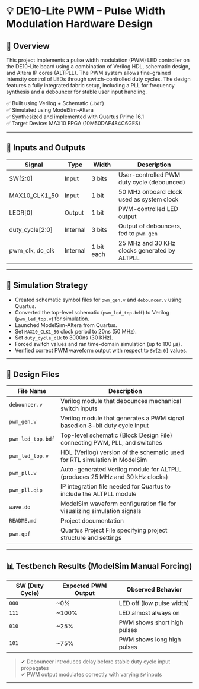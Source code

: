 # 💡 DE10-Lite PWM – Pulse Width Modulation Hardware Design

## 📌 Overview

This project implements a pulse width modulation (PWM) LED controller on the DE10-Lite board using a combination of Verilog HDL, schematic design, and Altera IP cores (ALTPLL). The PWM system allows fine-grained intensity control of LEDs through switch-controlled duty cycles. The design features a fully integrated fabric setup, including a PLL for frequency synthesis and a debouncer for stable user input handling.

✅ Built using Verilog + Schematic (`.bdf`)  
✅ Simulated using ModelSim-Altera  
✅ Synthesized and implemented with Quartus Prime 16.1  
✅ Target Device: MAX10 FPGA (10M50DAF484C6GES)

---

## 🔌 Inputs and Outputs

| Signal           | Type     | Width        | Description                                           |
|------------------|----------|--------------|-------------------------------------------------------|
| SW[2:0]          | Input    | 3 bits       | User-controlled PWM duty cycle (debounced)            |
| MAX10_CLK1_50    | Input    | 1 bit        | 50 MHz onboard clock used as system clock             |
| LEDR[0]          | Output   | 1 bit        | PWM-controlled LED output                             |
| duty_cycle[2:0]  | Internal | 3 bits       | Output of debouncers, fed to `pwm_gen`                |
| pwm_clk, dc_clk  | Internal | 1 bit each   | 25 MHz and 30 KHz clocks generated by ALTPLL          |

---

## 🧪 Simulation Strategy

- Created schematic symbol files for `pwm_gen.v` and `debouncer.v` using Quartus.
- Converted the top-level schematic (`pwm_led_top.bdf`) to Verilog (`pwm_led_top.v`) for simulation.
- Launched ModelSim-Altera from Quartus.
- Set `MAX10_CLK1_50` clock period to 20ns (50 MHz).
- Set `duty_cycle_clk` to 3000ns (30 KHz).
- Forced switch values and ran time-domain simulation (up to 100 µs).
- Verified correct PWM waveform output with respect to `SW[2:0]` values.

---

## 📁 Design Files

| File Name            | Description                                                                 |
|----------------------|-----------------------------------------------------------------------------|
| `debouncer.v`        | Verilog module that debounces mechanical switch inputs                      |
| `pwm_gen.v`          | Verilog module that generates a PWM signal based on 3-bit duty cycle input  |
| `pwm_led_top.bdf`    | Top-level schematic (Block Design File) connecting PWM, PLL, and switches   |
| `pwm_led_top.v`      | HDL (Verilog) version of the schematic used for RTL simulation in ModelSim  |
| `pwm_pll.v`          | Auto-generated Verilog module for ALTPLL (produces 25 MHz and 30 kHz clocks)|
| `pwm_pll.qip`        | IP integration file needed for Quartus to include the ALTPLL module         |
| `wave.do`            | ModelSim waveform configuration file for visualizing simulation signals     |
| `README.md`          | Project documentation                                                       |
| `pwm.qpf`            | Quartus Project File specifying project structure and settings              |

---

## 📊 Testbench Results (ModelSim Manual Forcing)

| SW (Duty Cycle) | Expected PWM Output | Observed Behavior                             |
|-----------------|---------------------|-----------------------------------------------|
| `000`           | ~0%                 | LED off (low pulse width)                     |
| `111`           | ~100%               | LED almost always on                          |
| `010`           | ~25%                | PWM shows short high pulses                   |
| `101`           | ~75%                | PWM shows long high pulses                    |

> ✔ Debouncer introduces delay before stable duty cycle input propagates  
> ✔ PWM output modulates correctly with varying `SW` inputs

---

